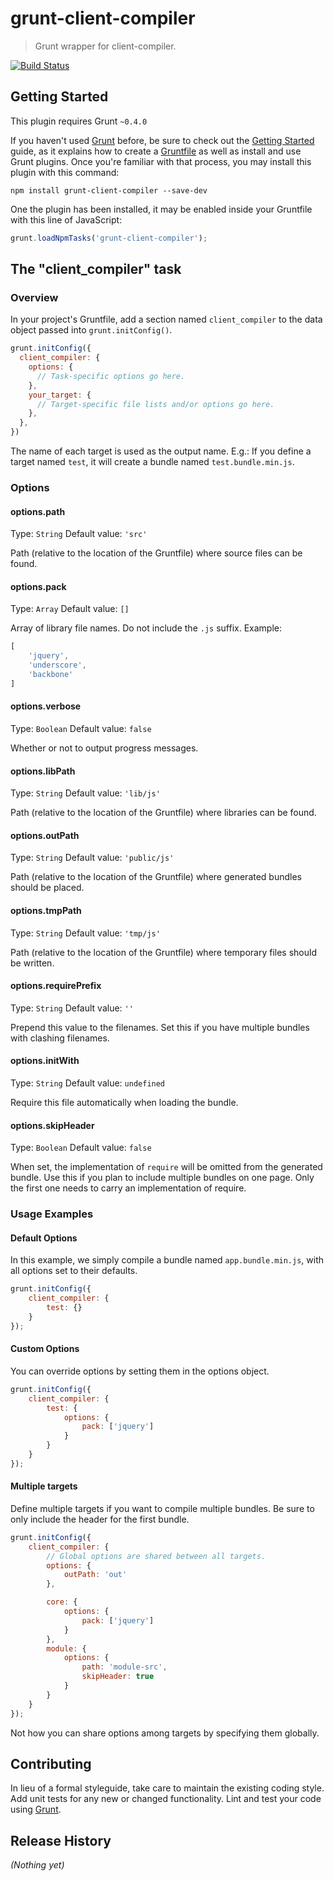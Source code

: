 # grunt-client-compiler

> Grunt wrapper for client-compiler.

[![Build Status](https://travis-ci.org/rubenv/grunt-client-compiler.png?branch=master)](https://travis-ci.org/rubenv/grunt-client-compiler)

## Getting Started
This plugin requires Grunt `~0.4.0`

If you haven't used [Grunt](http://gruntjs.com/) before, be sure to check out the [Getting Started](http://gruntjs.com/getting-started) guide, as it explains how to create a [Gruntfile](http://gruntjs.com/sample-gruntfile) as well as install and use Grunt plugins. Once you're familiar with that process, you may install this plugin with this command:

```shell
npm install grunt-client-compiler --save-dev
```

One the plugin has been installed, it may be enabled inside your Gruntfile with this line of JavaScript:

```js
grunt.loadNpmTasks('grunt-client-compiler');
```

## The "client_compiler" task

### Overview
In your project's Gruntfile, add a section named `client_compiler` to the data object passed into `grunt.initConfig()`.

```js
grunt.initConfig({
  client_compiler: {
    options: {
      // Task-specific options go here.
    },
    your_target: {
      // Target-specific file lists and/or options go here.
    },
  },
})
```

The name of each target is used as the output name. E.g.: If you define a target named `test`, it will create a bundle named `test.bundle.min.js`.

### Options

#### options.path
Type: `String`
Default value: `'src'`

Path (relative to the location of the Gruntfile) where source files can be found.

#### options.pack
Type: `Array`
Default value: `[]`

Array of library file names. Do not include the `.js` suffix. Example:

```js
[
    'jquery',
    'underscore',
    'backbone'
]
```

#### options.verbose
Type: `Boolean`
Default value: `false`

Whether or not to output progress messages.

#### options.libPath
Type: `String`
Default value: `'lib/js'`

Path (relative to the location of the Gruntfile) where libraries can be found.

#### options.outPath
Type: `String`
Default value: `'public/js'`

Path (relative to the location of the Gruntfile) where generated bundles should be placed.

#### options.tmpPath
Type: `String`
Default value: `'tmp/js'`

Path (relative to the location of the Gruntfile) where temporary files should be written.

#### options.requirePrefix
Type: `String`
Default value: `''`

Prepend this value to the filenames. Set this if you have multiple bundles with clashing filenames.

#### options.initWith
Type: `String`
Default value: `undefined`

Require this file automatically when loading the bundle.

#### options.skipHeader
Type: `Boolean`
Default value: `false`

When set, the implementation of `require` will be omitted from the generated bundle. Use this if you plan to include multiple bundles on one page. Only the first one needs to carry an implementation of require.

### Usage Examples

#### Default Options
In this example, we simply compile a bundle named `app.bundle.min.js`, with all options set to their defaults.

```js
grunt.initConfig({
    client_compiler: {
        test: {} 
    }
});
```

#### Custom Options
You can override options by setting them in the options object.

```js
grunt.initConfig({
    client_compiler: {
        test: {
            options: {
                pack: ['jquery']
            }
        } 
    }
});
```

#### Multiple targets
Define multiple targets if you want to compile multiple bundles. Be sure to only include the header for the first bundle.

```js
grunt.initConfig({
    client_compiler: {
        // Global options are shared between all targets.
        options: {
            outPath: 'out'
        },

        core: {
            options: {
                pack: ['jquery']
            }
        }, 
        module: {
            options: {
                path: 'module-src',
                skipHeader: true
            }
        } 
    }
});
```

Not how you can share options among targets by specifying them globally.

## Contributing
In lieu of a formal styleguide, take care to maintain the existing coding style. Add unit tests for any new or changed functionality. Lint and test your code using [Grunt](http://gruntjs.com/).

## Release History
_(Nothing yet)_
